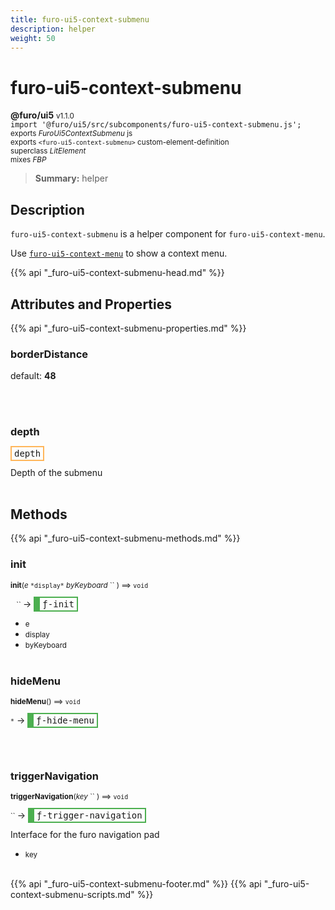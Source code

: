 ```yaml
---
title: furo-ui5-context-submenu
description: helper
weight: 50
---
```


# furo-ui5-context-submenu
**@furo/ui5** <small>v1.1.0</small>
<br>`import '@furo/ui5/src/subcomponents/furo-ui5-context-submenu.js';`<small>
<br>exports *FuroUi5ContextSubmenu* js
<br>exports `<furo-ui5-context-submenu>` custom-element-definition
<br>superclass *LitElement*
<br> mixes *FBP*</small>

> **Summary:** helper

## Description

`furo-ui5-context-submenu` is a helper component for `furo-ui5-context-menu`.

Use [`furo-ui5-context-menu`](?t=FuroUi5ContextMenu) to show a context menu.

{{% api "_furo-ui5-context-submenu-head.md" %}}

## Attributes and Properties
{{% api "_furo-ui5-context-submenu-properties.md" %}}







### **borderDistance**
default: **48**</small>


<br><br>

### **depth**

<span  style="border-width:2px; border-style: solid;border-color:  rgb(255, 182, 91);font-family:monospace; padding:2px 4px;">depth</span>
</small>

Depth of the submenu
<br><br>

## Methods
{{% api "_furo-ui5-context-submenu-methods.md" %}}



### **init**
<small>**init**(*e* `` *display* `` *byKeyboard* `` ) ⟹ `void`</small>

<small>`` `` `` </small> →
<span  style="border-width:2px 2px 2px 10px; border-style: solid;border-color:  rgb(76, 175, 80);font-family:monospace; padding:2px 4px;">ƒ-init</span>



- <small>e </small>
- <small>display </small>
- <small>byKeyboard </small>
<br><br>

### **hideMenu**
<small>**hideMenu**() ⟹ `void`</small>

<small>`*`</small> →
<span  style="border-width:2px 2px 2px 10px; border-style: solid;border-color:  rgb(76, 175, 80);font-family:monospace; padding:2px 4px;">ƒ-hide-menu</span>



<br><br>

### **triggerNavigation**
<small>**triggerNavigation**(*key* `` ) ⟹ `void`</small>

<small>`` </small> →
<span  style="border-width:2px 2px 2px 10px; border-style: solid;border-color:  rgb(76, 175, 80);font-family:monospace; padding:2px 4px;">ƒ-trigger-navigation</span>

Interface for the furo navigation pad

- <small>key </small>
<br><br>






{{% api "_furo-ui5-context-submenu-footer.md" %}}
{{% api "_furo-ui5-context-submenu-scripts.md" %}}
